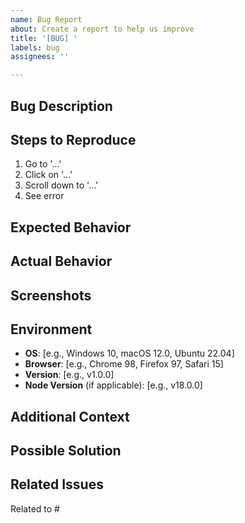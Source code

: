 ```yaml
---
name: Bug Report
about: Create a report to help us improve
title: '[BUG] '
labels: bug
assignees: ''

---
```


## Bug Description

<!-- A clear and concise description of what the bug is -->

## Steps to Reproduce

<!-- Steps to reproduce the behavior -->

1. Go to '...'
2. Click on '...'
3. Scroll down to '...'
4. See error

## Expected Behavior

<!-- A clear and concise description of what you expected to happen -->

## Actual Behavior

<!-- A clear and concise description of what actually happened -->

## Screenshots

<!-- If applicable, add screenshots to help explain your problem -->

## Environment

<!-- Please complete the following information -->

- **OS**: [e.g., Windows 10, macOS 12.0, Ubuntu 22.04]
- **Browser**: [e.g., Chrome 98, Firefox 97, Safari 15]
- **Version**: [e.g., v1.0.0]
- **Node Version** (if applicable): [e.g., v18.0.0]

## Additional Context

<!-- Add any other context about the problem here -->

## Possible Solution

<!-- Optional: Suggest a fix or reason for the bug -->

## Related Issues

<!-- Link to related issues if any -->

Related to #
